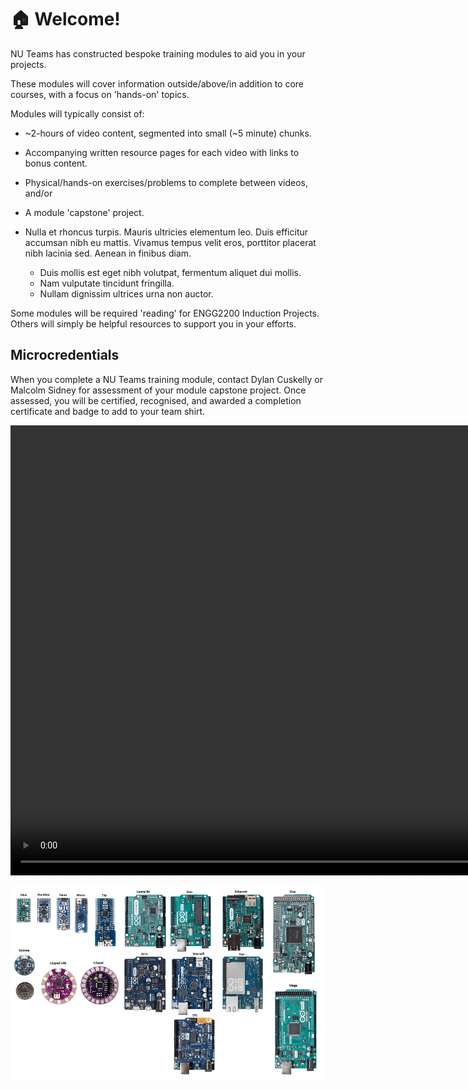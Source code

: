 # :house: Welcome!

NU Teams has constructed bespoke training modules to aid you in your projects.

These modules will cover information outside/above/in addition to core courses, with a focus on  'hands-on' topics.

Modules will typically consist of:

- ~2-hours of video content, segmented into small (~5 minute) chunks.

- Accompanying written resource pages for each video with links to bonus content.

- Physical/hands-on exercises/problems to complete between videos, and/or

- A module 'capstone' project.


- Nulla et rhoncus turpis. Mauris ultricies elementum leo. Duis efficitur
  accumsan nibh eu mattis. Vivamus tempus velit eros, porttitor placerat nibh
  lacinia sed. Aenean in finibus diam.

    * Duis mollis est eget nibh volutpat, fermentum aliquet dui mollis.
    * Nam vulputate tincidunt fringilla.
    * Nullam dignissim ultrices urna non auctor.

Some modules will be required 'reading' for ENGG2200 Induction Projects. Others will simply be helpful resources to support you in your efforts.

## Microcredentials
When you complete a NU Teams training module, contact Dylan Cuskelly or Malcolm Sidney for assessment of your module capstone project. Once assessed, you will be certified, recognised, and awarded a completion certificate and badge to add to your team shirt.

<video width="980" height="720" controls>
  <source src="assets/vid/Advanced-CAD II_Design-Principles.mp4" type="video/mp4">
  Your browser does not support the video tag.
</video>

![Anatomy of an Arduino](assets/img/anatomy-of-an-arduino.png)